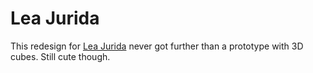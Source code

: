 <!--
  id: 2121
  slug: juridaii
  type: fortpolio
  categories: 3D, illustration, graphic design, UX
  tags: HTML, XML, ActionScript, Flash, UX, concept
  clients: Lea Jurida
  collaboration: 
  prizes: 
  thumbnail: jurida1.jpg
  image: jurida1.jpg
  images: jurida5.jpg, jurida0.jpg, jurida1.jpg, jurida2.jpg, jurida3.jpg, jurida4.jpg
  inCv: false
  inPortfolio: true
  dateFrom: 2010-09-04
  dateTo: 2010-10-04
-->

# Lea Jurida

<p>This redesign for <a href="http://www.jurida.com/">Lea Jurida</a> never got further than a prototype with 3D cubes. Still cute though.</p>